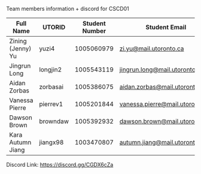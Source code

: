 
Team members information + discord for CSCD01

| Full Name            | UTORID    | Student Number   | Student Email                       | Discord          | Phone         | Preferred |
| ---------------------| ----------| -----------------| ------------------------------------|------------------|---------------|-----------|
Zining (Jenny) Yu      | yuzi4     | 1005060979       | zi.yu@mail.utoronto.ca              | Jenny Yu#8327    | 4166688966    | Discord   |
Jingrun Long           | longjin2  | 1005543119       | jingrun.long@mail.utoronto.ca       | Scorpix#9521     | 6475727026    |           |
Aidan Zorbas           | zorbasai  | 1005386075       | aidan.zorbas@mail.utoronto.ca       | ajx#2821         | 2899233488    | Discord   |
Vanessa Pierre         | pierrev1  | 1005201844       | vanessa.pierre@mail.utoronto.ca     | nessssa#4490     | 6479238715    | Discord   |
Dawson Brown           | browndaw  | 1005392932       | dawson.brown@mail.utoronto.ca       | Enticius#9211    | 9053917176    | Discord   |
Kara Autumn Jiang      | jiangx98  | 1003470807       | autumn.jiang@mail.utoronto.ca       | Karaboo#4634     | 7809650589    | Discord   |


Discord Link: https://discord.gg/CGDX6cZa
